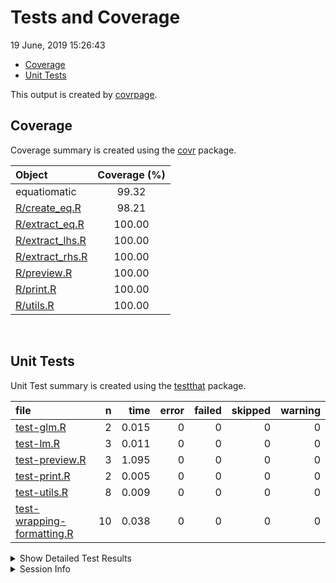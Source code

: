 Tests and Coverage
================
19 June, 2019 15:26:43

  - [Coverage](#coverage)
  - [Unit Tests](#unit-tests)

This output is created by
[covrpage](https://github.com/metrumresearchgroup/covrpage).

## Coverage

Coverage summary is created using the
[covr](https://github.com/r-lib/covr) package.

| Object                                 | Coverage (%) |
| :------------------------------------- | :----------: |
| equatiomatic                           |    99.32     |
| [R/create\_eq.R](../R/create_eq.R)     |    98.21     |
| [R/extract\_eq.R](../R/extract_eq.R)   |    100.00    |
| [R/extract\_lhs.R](../R/extract_lhs.R) |    100.00    |
| [R/extract\_rhs.R](../R/extract_rhs.R) |    100.00    |
| [R/preview.R](../R/preview.R)          |    100.00    |
| [R/print.R](../R/print.R)              |    100.00    |
| [R/utils.R](../R/utils.R)              |    100.00    |

<br>

## Unit Tests

Unit Test summary is created using the
[testthat](https://github.com/r-lib/testthat) package.

| file                                                              |  n |  time | error | failed | skipped | warning |
| :---------------------------------------------------------------- | -: | ----: | ----: | -----: | ------: | ------: |
| [test-glm.R](testthat/test-glm.R)                                 |  2 | 0.015 |     0 |      0 |       0 |       0 |
| [test-lm.R](testthat/test-lm.R)                                   |  3 | 0.011 |     0 |      0 |       0 |       0 |
| [test-preview.R](testthat/test-preview.R)                         |  3 | 1.095 |     0 |      0 |       0 |       0 |
| [test-print.R](testthat/test-print.R)                             |  2 | 0.005 |     0 |      0 |       0 |       0 |
| [test-utils.R](testthat/test-utils.R)                             |  8 | 0.009 |     0 |      0 |       0 |       0 |
| [test-wrapping-formatting.R](testthat/test-wrapping-formatting.R) | 10 | 0.038 |     0 |      0 |       0 |       0 |

<details closed>

<summary> Show Detailed Test Results </summary>

| file                                                                      | context                 | test                                            | status | n |  time |
| :------------------------------------------------------------------------ | :---------------------- | :---------------------------------------------- | :----- | -: | ----: |
| [test-glm.R](testthat/test-glm.R#L16_L17)                                 | GLMs                    | Logistic regression works                       | PASS   | 1 | 0.009 |
| [test-glm.R](testthat/test-glm.R#L24)                                     | GLMs                    | Unsupported GLMs create a message               | PASS   | 1 | 0.006 |
| [test-lm.R](testthat/test-lm.R#L11_L12)                                   | Linear models           | Simple lm models work                           | PASS   | 3 | 0.011 |
| [test-preview.R](testthat/test-preview.R#L13_L14)                         | Previewing              | Previewing works                                | PASS   | 2 | 1.087 |
| [test-preview.R](testthat/test-preview.R#L23_L28)                         | Previewing              | Previewing stops if texPreview is not installed | PASS   | 1 | 0.008 |
| [test-print.R](testthat/test-print.R#L11_L12)                             | Printing                | Equation is printed correctly                   | PASS   | 2 | 0.005 |
| [test-utils.R](testthat/test-utils.R#L9_L11)                              | Utility functions       | Strict mapply\_\* functions work                | PASS   | 8 | 0.009 |
| [test-wrapping-formatting.R](testthat/test-wrapping-formatting.R#L8_L9)   | Wrapping and formatting | Coefficient digits work correctly               | PASS   | 2 | 0.007 |
| [test-wrapping-formatting.R](testthat/test-wrapping-formatting.R#L26_L27) | Wrapping and formatting | Wrapping works correctly                        | PASS   | 8 | 0.031 |

</details>

<details>

<summary> Session Info </summary>

| Field    | Value                               |
| :------- | :---------------------------------- |
| Version  | R version 3.6.0 (2019-04-26)        |
| Platform | x86\_64-apple-darwin15.6.0 (64-bit) |
| Running  | macOS Mojave 10.14.5                |
| Language | en\_US                              |
| Timezone | America/Denver                      |

| Package  | Version |
| :------- | :------ |
| testthat | 2.1.1   |
| covr     | 3.2.1   |
| covrpage | 0.0.70  |

</details>

<!--- Final Status : pass --->
